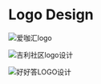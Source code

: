 # Logo Design
![爱咖汇logo](https://github.com/liuazi/UI-Deisgn/blob/master/爱咖汇logo%20V1.0.jpg)

![吉利社区logo设计](https://github.com/liuazi/UI-Deisgn/blob/master/吉利社区logo设计说明稿.jpg)

![好好答LOGO设计](https://github.com/liuazi/UI-Deisgn/blob/master/好好答LOGO设计.jpg )
